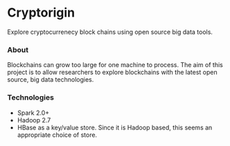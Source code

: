 # Cryptorigin
Explore cryptocurrenecy block chains using open source big data tools.

### About
Blockchains can grow too large for one machine to process. 
The aim of this project is to allow researchers to explore blockchains with the latest open source, big data technologies.

### Technologies
* Spark 2.0+
* Hadoop 2.7
* HBase as a key/value store. Since it is Hadoop based, this seems an appropriate choice of store.
